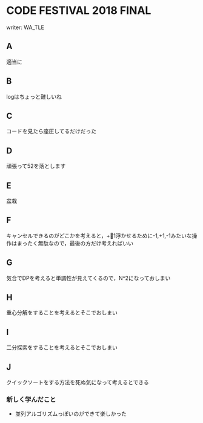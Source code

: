 # CODE FESTIVAL 2018 FINAL
writer: WA_TLE
## A
適当に

## B
logはちょっと難しいね

## C
コードを見たら座圧してるだけだった

## D
頑張って52を落とします

## E
盆栽

## F
キャンセルできるのがどこかを考えると，+1浮かせるために-1,+1,-1みたいな操作はまったく無駄なので，最後の方だけ考えればいい

## G
気合でDPを考えると単調性が見えてくるので，N^2になっておしまい

## H
重心分解をすることを考えるとそこでおしまい

## I
二分探索をすることを考えるとそこでおしまい

## J
クイックソートをする方法を死ぬ気になって考えるとできる

### 新しく学んだこと
* 並列アルゴリズムっぽいのができて楽しかった
